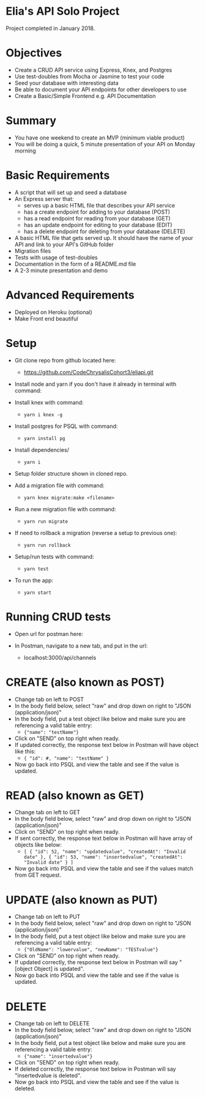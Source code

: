 # Elia's API Solo Project
Project completed in January 2018. 

# Objectives
- Create a CRUD API service using Express, Knex, and Postgres
- Use test-doubles from Mocha or Jasmine to test your code
- Seed your database with interesting data
- Be able to document your API endpoints for other developers to use
- Create a Basic/Simple Frontend e.g. API Documentation

# Summary
- You have one weekend to create an MVP (minimum viable product)
- You will be doing a quick, 5 minute presentation of your API on Monday morning

# Basic Requirements
- A script that will set up and seed a database
- An Express server that:
     - serves up a basic HTML file that describes your API service
     - has a create endpoint for adding to your database (POST)
     - has a read endpoint for reading from your database (GET)
     - has an update endpoint for editing to your database (EDIT)
     - has a delete endpoint for deleting from your database (DELETE)
- A basic HTML file that gets served up. It should have the name of your API and link to your API's GitHub folder
- Migration files
- Tests with usage of test-doubles
- Documentation in the form of a README.md file
- A 2-3 minute presentation and demo

# Advanced Requirements
- Deployed on Heroku (optional)
- Make Front end beautiful

# Setup
- Git clone repo from github located here:
  - https://github.com/CodeChrysalisCohort3/eliapi.git
- Install node and yarn if you don't have it already in terminal with command:

- Install knex with command: 
  - `yarn i knex -g`

- Install postgres for PSQL with command: 
  - `yarn install pg`

- Install dependencies/
  - `yarn i`

- Setup folder structure shown in cloned repo.
- Add a migration file with command:
  - `yarn knex migrate:make <filename>`

- Run a new migration file with command:
  - `yarn run migrate`

- If need to rollback a migration (reverse a setup to previous one):
  - `yarn run rollback`

- Setup/run tests with command:
  - `yarn test`

- To run the app:
  - `yarn start`


# Running CRUD tests
- Open url for postman here:

- In Postman, navigate to a new tab, and put in the url:
  - localhost:3000/api/channels

# CREATE (also known as POST)
- Change tab on left to POST
- In the body field below, select "raw" and drop down on right to "JSON (application/json)"
- In the body field, put a test object like below and make sure you are referencing a valid table entry:
  - `{"name": "testName"}`
- Click on "SEND" on top right when ready.
- If updated correctly, the response text below in Postman will have object like this:
  - `{
    "id": #,
    "name": "testName"
}`
- Now go back into PSQL and view the table and see if the value is updated.

# READ (also known as GET)
- Change tab on left to GET
- In the body field below, select "raw" and drop down on right to "JSON (application/json)"
- Click on "SEND" on top right when ready.
- If sent correctly, the response text below in Postman will have array of objects like below:
  - `[
    {
        "id": 52,
        "name": "updatedvalue",
        "createdAt": "Invalid date"
    },
    {
        "id": 53,
        "name": "insertedvalue",
        "createdAt": "Invalid date"
    }
]`
- Now go back into PSQL and view the table and see if the values match from GET request.

# UPDATE (also known as PUT)
- Change tab on left to PUT
- In the body field below, select "raw" and drop down on right to "JSON (application/json)"
- In the body field, put a test object like below and make sure you are referencing a valid table entry:
  - `{"OldName": "lowervalue", "newName": "TESTvalue"}`
- Click on "SEND" on top right when ready.
- If updated correctly, the response text below in Postman will say "[object Object] is updated".
- Now go back into PSQL and view the table and see if the value is updated.

# DELETE
- Change tab on left to DELETE
- In the body field below, select "raw" and drop down on right to "JSON (application/json)"
- In the body field, put a test object like below and make sure you are referencing a valid table entry:
  - `{"name": "insertedvalue"}`
- Click on "SEND" on top right when ready.
- If deleted correctly, the response text below in Postman will say "insertedvalue is deleted".
- Now go back into PSQL and view the table and see if the value is deleted.
